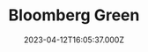 ---
collection_archive: false
collection_awards: []
collection_category:
  - Editorial
  - Tech
  - Science
  - Reportage
  - Climate Change
  - Portraits
  - Environments
collection_content: ''
collection_cover: 'https://d1sf55qlb7p6hz.cloudfront.net/nomads_header-2.jpg'
collection_cover_mobile: 'https://d1sf55qlb7p6hz.cloudfront.net/verticalcover-60.jpg'
collection_description: >-
  Meet the Americans who live in their vans, buses and cars in pursuit of a
  simpler life using less energy. 


  Seen here is Bob Wells, a central figure in the 2020 Best Picture “Nomadland”
  and Ma Terry Storzieri, a character study for Frances McDormand’s role as
  “Fern."
collection_description_alignment: center
collection_exhibition: []
collection_filter: Commissioned + Stock
collection_hidden: false
collection_meta: 'Home Sweet Home:'
collection_meta_2: America's New Climate Nomads Embrace Van Life to Save Energy
collection_press: []
collection_preview:
  - 'https://d1sf55qlb7p6hz.cloudfront.net/nomad4x3-5.jpg'
  - 'https://d1sf55qlb7p6hz.cloudfront.net/nomads4x3-4.jpg'
  - 'https://d1sf55qlb7p6hz.cloudfront.net/nomads4x3-3.jpg'
  - 'https://d1sf55qlb7p6hz.cloudfront.net/nomads4x3-2.jpg'
cover_image: ''
date: 2023-04-12T16:05:37.000Z
hide_footer: true
layout: blocks
navigation_theme: white
px_extra: true
row_alignment: between
slug: bloomberg-nomads
theme_color: '#F4E399'
theme_color_all_works: ''
title: Bloomberg Green
seo:
  meta_description: 'West Coast Photographer Jesse Rieser photographs Nomads '
  meta_title: Photographer Jesse Rieser photographs Nomads
collection_blocks:
  - _bookshop_name: collections/media-row-start
    row_alignment: between
  - _bookshop_name: collections/media-element
    align_x: start
    align_y: ''
    block: media-element
    caption: ''
    color: '#DCE3F3'
    image: 'https://d1sf55qlb7p6hz.cloudfront.net/nomads-1.jpg'
    margin_left: 20
    margin_right: ''
    margin_y: 100
    width: 66
  - _bookshop_name: collections/media-row
    row_alignment: between
  - _bookshop_name: collections/media-element
    align_x: start
    align_y: ''
    block: media-element
    caption: ''
    color: '#F0F3D4'
    image: 'https://d1sf55qlb7p6hz.cloudfront.net/nomads-13.jpg'
    margin_left: 5
    margin_right: 0
    margin_y: 100
    width: 55
  - _bookshop_name: collections/media-row
    row_alignment: between
  - _bookshop_name: collections/media-element
    align_x: start
    align_y: ''
    block: media-element
    caption: ''
    color: '#EFCAB3'
    image: 'https://d1sf55qlb7p6hz.cloudfront.net/nomads-3.jpg'
    margin_left: 45
    margin_right: 0
    margin_y: 100
    width: 33
  - _bookshop_name: collections/media-row
    row_alignment: between
  - _bookshop_name: collections/media-element
    align_x: start
    align_y: ''
    block: media-element
    caption: ''
    color: '#F8EBCC'
    image: 'https://d1sf55qlb7p6hz.cloudfront.net/nomads-4.jpg'
    margin_left: 30
    margin_right: 0
    margin_y: 100
    width: 33
  - _bookshop_name: collections/media-row
    row_alignment: between
  - _bookshop_name: collections/media-element
    align_x: start
    align_y: ''
    block: media-element
    caption: ''
    color: '#DCEDF8'
    image: 'https://d1sf55qlb7p6hz.cloudfront.net/nomads-5.jpg'
    margin_left: 15
    margin_right: 0
    margin_y: '200'
    width: 75
  - _bookshop_name: collections/media-row
    row_alignment: between
  - _bookshop_name: collections/media-element
    align_x: start
    align_y: ''
    block: media-element
    caption: ''
    color: '#F4DFE7'
    image: 'https://d1sf55qlb7p6hz.cloudfront.net/nomads-7.jpg'
    margin_left: 0
    margin_right: 0
    margin_y: '200'
    width: 33
  - _bookshop_name: collections/media-element
    align_x: start
    align_y: ''
    block: media-element
    caption: ''
    color: '#F3E1D4'
    image: 'https://d1sf55qlb7p6hz.cloudfront.net/nomads-6.jpg'
    margin_left: 0
    margin_right: ''
    margin_y: '800'
    width: 60
  - _bookshop_name: collections/media-row
    row_alignment: between
  - _bookshop_name: collections/media-element
    align_x: start
    align_y: ''
    block: media-element
    caption: ''
    color: '#D5F4F6'
    image: 'https://d1sf55qlb7p6hz.cloudfront.net/nomads-8.jpg'
    margin_left: 25
    margin_right: 0
    margin_y: '400'
    width: '45'
  - _bookshop_name: collections/media-element
    align_x: start
    align_y: ''
    block: media-element
    caption: ''
    color: '#F9D1BC'
    image: 'https://d1sf55qlb7p6hz.cloudfront.net/nomads-9.jpg'
    margin_left: 0
    margin_right: 5
    margin_y: 100
    width: 20
  - _bookshop_name: collections/media-row
    row_alignment: between
  - _bookshop_name: collections/media-element
    align_x: start
    align_y: ''
    block: media-element
    caption: ''
    color: '#CCE3FA'
    image: 'https://d1sf55qlb7p6hz.cloudfront.net/nomads-10.jpg'
    margin_left: 0
    margin_right: 0
    margin_y: '400'
    width: 55
  - _bookshop_name: collections/media-element
    align_x: start
    align_y: ''
    block: media-element
    caption: ''
    color: '#EDF1D0'
    image: 'https://d1sf55qlb7p6hz.cloudfront.net/nomads-11.jpg'
    margin_left: 0
    margin_right: 10
    margin_y: 100
    width: 30
  - _bookshop_name: collections/media-row
    row_alignment: between
  - _bookshop_name: collections/media-element
    align_x: start
    align_y: ''
    block: media-element
    caption: ''
    color: '#F1E3CF'
    image: 'https://d1sf55qlb7p6hz.cloudfront.net/nomads-12.jpg'
    margin_left: 25
    margin_right: ''
    margin_y: '200'
    width: 60
  - _bookshop_name: collections/media-row
    row_alignment: between
  - _bookshop_name: collections/media-element
    align_x: start
    align_y: ''
    block: media-element
    caption: ''
    color: '#EADEF4'
    image: 'https://d1sf55qlb7p6hz.cloudfront.net/nomads-14.jpg'
    margin_left: 5
    margin_right: 0
    margin_y: 100
    width: 50
  - _bookshop_name: collections/media-row
    row_alignment: between
  - _bookshop_name: collections/media-element
    align_x: start
    align_y: ''
    block: media-element
    caption: ''
    color: '#EFE5DD'
    image: 'https://d1sf55qlb7p6hz.cloudfront.net/nomads-15.jpg'
    margin_left: 10
    margin_right: ''
    margin_y: 100
    width: 40
  - _bookshop_name: collections/media-element
    align_x: start
    align_y: ''
    block: media-element
    caption: ''
    color: '#C6E2D4'
    image: 'https://d1sf55qlb7p6hz.cloudfront.net/nomads-16.jpg'
    margin_left: 0
    margin_right: 5
    margin_y: '400'
    width: 40
  - _bookshop_name: collections/media-row
    row_alignment: between
  - _bookshop_name: collections/media-element
    align_x: start
    align_y: ''
    block: media-element
    caption: ''
    color: '#D8D7E3'
    image: 'https://d1sf55qlb7p6hz.cloudfront.net/nomads-17.jpg'
    margin_left: 30
    margin_right: ''
    margin_y: 100
    width: 33
  - _bookshop_name: collections/media-element
    align_x: start
    align_y: ''
    block: media-element
    caption: ''
    color: '#CCE1F3'
    image: 'https://d1sf55qlb7p6hz.cloudfront.net/nomadsb-1.jpg'
    margin_left: 0
    margin_right: ''
    margin_y: '300'
    width: 33
  - _bookshop_name: collections/media-row
    row_alignment: between
  - _bookshop_name: collections/media-element
    align_x: start
    align_y: ''
    block: media-element
    caption: ''
    color: '#EDE5DE'
    image: 'https://d1sf55qlb7p6hz.cloudfront.net/nomads-18.jpg'
    margin_left: 40
    margin_right: 0
    margin_y: 100
    width: 50
  - _bookshop_name: collections/media-row
    row_alignment: between
  - _bookshop_name: collections/media-element
    align_x: start
    align_y: ''
    block: media-element
    caption: ''
    color: '#DAF0D5'
    image: 'https://d1sf55qlb7p6hz.cloudfront.net/nomads-19.jpg'
    margin_left: 10
    margin_right: 0
    margin_y: 100
    width: '45'
  - _bookshop_name: collections/media-row
    row_alignment: between
  - _bookshop_name: collections/media-element
    align_x: start
    align_y: ''
    block: media-element
    caption: ''
    color: '#D8F3F3'
    image: 'https://d1sf55qlb7p6hz.cloudfront.net/nomads-21.jpg'
    margin_left: 30
    margin_right: ''
    margin_y: 100
    width: 33
  - _bookshop_name: collections/media-row
    row_alignment: between
  - _bookshop_name: collections/media-element
    align_x: start
    align_y: ''
    block: media-element
    caption: ''
    color: '#FBC1A2'
    image: 'https://d1sf55qlb7p6hz.cloudfront.net/nomads-22.jpg'
    margin_left: 50
    margin_right: 0
    margin_y: 100
    width: 40
  - _bookshop_name: collections/media-row
    row_alignment: between
  - _bookshop_name: collections/media-element
    align_x: start
    align_y: ''
    block: media-element
    caption: ''
    color: '#EDDAF0'
    image: 'https://d1sf55qlb7p6hz.cloudfront.net/nomads-23.jpg'
    margin_left: 35
    margin_right: 10
    margin_y: 100
    width: 30
  - _bookshop_name: collections/media-row
    row_alignment: between
  - _bookshop_name: collections/media-element
    align_x: start
    align_y: ''
    block: media-element
    caption: ''
    color: '#F6F1D0'
    image: 'https://d1sf55qlb7p6hz.cloudfront.net/nomads-24.jpg'
    margin_left: 5
    margin_right: 0
    margin_y: 100
    width: 40
  - _bookshop_name: collections/media-element
    align_x: start
    align_y: ''
    block: media-element
    caption: ''
    color: '#D8E9BA'
    image: 'https://d1sf55qlb7p6hz.cloudfront.net/nomads-25.jpg'
    margin_left: 0
    margin_right: 15
    margin_y: '400'
    width: 33
  - _bookshop_name: collections/media-row
    row_alignment: between
  - _bookshop_name: collections/media-element
    align_x: start
    align_y: ''
    block: media-element
    caption: ''
    color: '#DDEDF6'
    image: 'https://d1sf55qlb7p6hz.cloudfront.net/nomads-26.jpg'
    margin_left: 0
    margin_right: 0
    margin_y: 100
    width: 33
  - _bookshop_name: collections/media-element
    align_x: start
    align_y: ''
    block: media-element
    caption: ''
    color: '#FFEBDA'
    image: 'https://d1sf55qlb7p6hz.cloudfront.net/nomads-27.jpg'
    margin_left: 0
    margin_right: 0
    margin_y: '400'
    width: 60
  - _bookshop_name: collections/media-row
    row_alignment: between
  - _bookshop_name: collections/media-element
    align_x: start
    align_y: ''
    block: media-element
    caption: ''
    color: '#EDE5DE'
    image: 'https://d1sf55qlb7p6hz.cloudfront.net/nomads-28.jpg'
    margin_left: 25
    margin_right: 0
    margin_y: 100
    width: 30
  - _bookshop_name: collections/media-row
    row_alignment: between
  - _bookshop_name: collections/media-element
    align_x: start
    align_y: ''
    block: media-element
    caption: ''
    color: '#CCE1F3'
    image: 'https://d1sf55qlb7p6hz.cloudfront.net/nomadsb-2.jpg'
    margin_left: 5
    margin_right: ''
    margin_y: 100
    width: 66
  - _bookshop_name: collections/media-row
    row_alignment: between
  - _bookshop_name: collections/media-element
    align_x: start
    align_y: ''
    block: media-element
    caption: ''
    color: '#D8F3D8'
    image: 'https://d1sf55qlb7p6hz.cloudfront.net/nomads-31.jpg'
    margin_left: 0
    margin_right: ''
    margin_y: '400'
    width: 55
  - _bookshop_name: collections/media-element
    align_x: start
    align_y: ''
    block: media-element
    caption: ''
    color: '#F0D5E7'
    image: 'https://d1sf55qlb7p6hz.cloudfront.net/nomads-29.jpg'
    margin_left: 0
    margin_right: 0
    margin_y: 100
    width: 40
  - _bookshop_name: collections/media-row
    row_alignment: between
  - _bookshop_name: collections/media-element
    align_x: start
    align_y: ''
    block: media-element
    caption: ''
    color: '#FBC1A2'
    image: 'https://d1sf55qlb7p6hz.cloudfront.net/nomads-32.jpg'
    margin_left: 35
    margin_right: 0
    margin_y: 100
    width: 40
  - _bookshop_name: collections/media-row
    row_alignment: between
  - _bookshop_name: collections/media-element
    align_x: start
    align_y: ''
    block: media-element
    caption: ''
    color: '#EDDAF0'
    image: 'https://d1sf55qlb7p6hz.cloudfront.net/nomads-33.jpg'
    margin_left: 20
    margin_right: 0
    margin_y: 100
    width: 70
  - _bookshop_name: collections/media-row-end
---